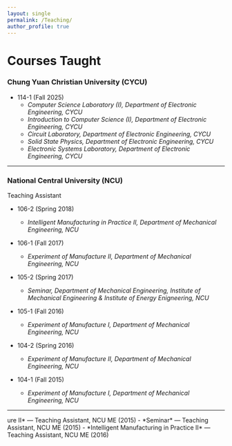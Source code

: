 ```yaml
---
layout: single
permalink: /Teaching/
author_profile: true
---
```


Courses Taught
======

### Chung Yuan Christian University (CYCU)

- 114-1 (Fall 2025)
  - *Computer Science Laboratory (I), Department of Electronic Engineering, CYCU*
  - *Introduction to Computer Science (I), Department of Electronic Engineering, CYCU*
  - *Circuit Laboratory, Department of Electronic Engineering, CYCU*
  - *Solid State Physics, Department of Electronic Engineering, CYCU*
  - *Electronic Systems Laboratory, Department of Electronic Engineering, CYCU*

---

### National Central University (NCU)

Teaching Assistant

- 106-2 (Spring 2018)
  - *Intelligent Manufacturing in Practice II, Department of Mechanical Engineering, NCU* 

- 106-1 (Fall 2017)
  - *Experiment of Manufacture II, Department of Mechanical Engineering, NCU*
  
- 105-2 (Spring 2017)
  - *Seminar, Department of Mechanical Engineering, Institute of Mechanical Engineering & Institute of Energy Enigneering, NCU*

- 105-1 (Fall 2016)
  - *Experiment of Manufacture I, Department of Mechanical Engineering, NCU*

- 104-2 (Spring 2016)
  - *Experiment of Manufacture II, Department of Mechanical Engineering, NCU* 

- 104-1 (Fall 2015)
  - *Experiment of Manufacture I, Department of Mechanical Engineering, NCU* 

<hr class="bold">
ure II* — Teaching Assistant, NCU ME (2015)  
- *Seminar* — Teaching Assistant, NCU ME (2015)  
- *Intelligent Manufacturing in Practice II* — Teaching Assistant, NCU ME (2016)  
